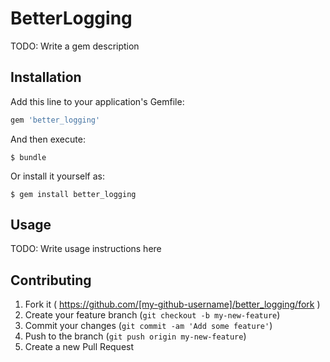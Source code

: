 # BetterLogging

TODO: Write a gem description

## Installation

Add this line to your application's Gemfile:

```ruby
gem 'better_logging'
```

And then execute:

    $ bundle

Or install it yourself as:

    $ gem install better_logging

## Usage

TODO: Write usage instructions here

## Contributing

1. Fork it ( https://github.com/[my-github-username]/better_logging/fork )
2. Create your feature branch (`git checkout -b my-new-feature`)
3. Commit your changes (`git commit -am 'Add some feature'`)
4. Push to the branch (`git push origin my-new-feature`)
5. Create a new Pull Request
